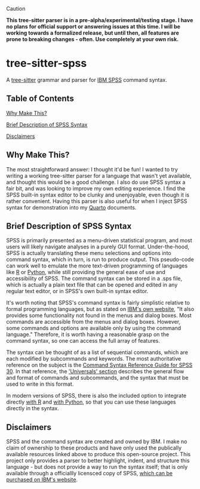 > [!CAUTION]
> **This tree-sitter parser is in a pre-alpha/experimental/testing stage. I have no plans for official support or answering issues at this time.
> I will be working towards a formalized release, but until then, all features are prone to breaking changes - often. Use completely at
> your own risk.**

# tree-sitter-spss
A [tree-sitter](https://tree-sitter.github.io/tree-sitter/) grammar and parser for [IBM SPSS](https://www.ibm.com/spss) command syntax.

## Table of Contents
[Why Make This?](#why-make-this?)

[Brief Description of SPSS Syntax](#brief-description-of-spss-syntax)

[Disclaimers](#disclaimers)

## Why Make This?
The most straightforward answer: I thought it'd be fun! I wanted to try writing a working tree-sitter parser for a language that wasn't
yet available, and thought this would be a good challenge. I also do use SPSS syntax a fair bit, and was looking to improve my own editing experience.
I find the SPSS built-in syntax editor to be clunky and unenjoyable, even though it is rather convenient. Having this parser is also useful for when I
inject SPSS syntax for demonstration into my [Quarto](https://quarto.org/) documents.

## Brief Description of SPSS Syntax
SPSS is primarily presented as a menu-driven statistical program, and most users will likely navigate analyses in a purely GUI format. 
Under-the-hood, SPSS is actually translating these menu selections and options into command syntax, which in turn, is run to produce output. 
This pseudo-code can work well to emulate the more text-driven programming of languages like [R](https://www.r-project.org) or [Python](https://www.python.org/),
while still providing the general ease of use and accessibility of SPSS. The command syntax can be stored in a .sps file, which is actually
a plain text file that can be opened and edited in any regular text editor, or in SPSS's own built-in syntax editor.

It's worth noting that SPSS's command syntax is fairly simplistic relative to formal programming languages, but as stated on [IBM's own 
website](https://www.ibm.com/docs/en/spss-statistics/30.0.0?topic=tutorial-working-syntax), "It also provides some functionality not 
found in the menus and dialog boxes. Most commands are accessible from the menus and dialog boxes. However, some commands and 
options are available only by using the command language." Therefore, it is worth having a reasonable grasp on the command syntax,
so one can access the full array of features.

The syntax can be thought of as a list of sequential commands, which are each modified by subcommands and keywords. The most authoritative
reference on the subject is 
the [Command Syntax Reference Guide for SPSS 30](https://www.ibm.com/docs/en/spss-statistics/30.0.0?topic=reference-introduction-guide-command-syntax).
In that reference, the ['Universals' section](https://www.ibm.com/docs/en/spss-statistics/30.0.0?topic=reference-universals) describes the general flow
and format of commands and subcommands, and the syntax that must be used to write in this format.

In modern versions of SPSS, there is also the included option to integrate directly [with R](https://www.ibm.com/docs/en/spss-statistics/saas?topic=r-) 
and [with Python](https://www.ibm.com/docs/en/spss-statistics/saas?topic=python-overview), so that you can use these languages directly in the syntax.

## Disclaimers
SPSS and the command syntax are created and owned by IBM. I make no claim of ownership to these products and have only used the publically available resources 
linked above to produce this open-source project. This project only provides a parser to better highlight, indent, and structure this language - but does
not provide a way to run the syntax itself; that is only available through a officiallly licensced copy of 
SPSS, [which can be purchased on IBM's website](https://www.ibm.com/products/spss-statistics/pricing).
